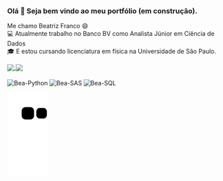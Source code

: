 ### Olá 👋 Seja bem vindo ao meu portfólio (em construção). 
Me chamo Beatriz Franco 😄 <br /> 
:computer: Atualmente trabalho no Banco BV como Analista Júnior em Ciência de Dados <br /> 
:mortar_board: E estou cursando licenciatura em física na Universidade de São Paulo. 


<a href="https://github.com/anuraghazra/github-readme-stats">
  <img align="center" src="https://github-readme-stats.vercel.app/api?username=beatrizmfranco&show_icons=true&theme=synthwave" />
</a>
<a href="https://github.com/anuraghazra/convoychat">
  <img align="center" src="https://github-readme-stats.vercel.app/api/top-langs/?username=beatrizmfranco&layout=compact&theme=synthwave" />
</a>
<div style="display: inline_block"><br>
<img align="center" alt="Bea-Python"  src="https://img.shields.io/badge/Python-14354C?style=for-the-badge&logo=python&logoColor=white">
<img align="center" alt="Bea-SAS" height="40" width="70" src="https://www.sas.com/pt_br/home/refs/sas-viya-cloud-providers/_jcr_content/par/styledcontainer_copy/par/image_copy_copy.img.png/1620854004632.png">
<img align="center" alt="Bea-SQL" height="40" width="70" src="[https://www.sas.com/pt_br/home/refs/sas-viya-cloud-providers/_jcr_content/par/styledcontainer_copy/par/image_copy_copy.img.png/1620854004632.png](https://upload.wikimedia.org/wikipedia/commons/8/87/Sql_data_base_with_logo.png)">


![Snake animation](https://github.com/beatrizmfranco/beatrizmfranco/blob/output/github-contribution-grid-snake.svg)

